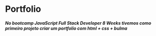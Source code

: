 # Portfolio

<h5> No bootcamp <em>JavaScript Full Stack Developer 8 Weeks</em> tivemos como primeiro projeto criar um portfolio com html + css + bulma </h5>
